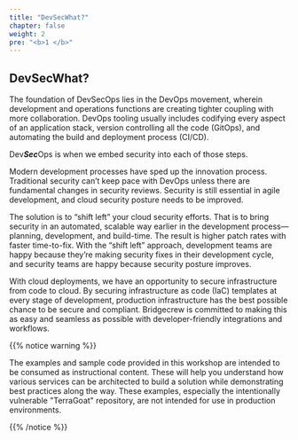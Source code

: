 ```yaml
---
title: "DevSecWhat?"
chapter: false
weight: 2
pre: "<b>1 </b>"
---
```


## DevSecWhat?
The foundation of DevSecOps lies in the DevOps movement, wherein development and operations functions are creating tighter coupling with more collaboration. DevOps tooling usually includes codifying every aspect of an application stack, version controlling all the code (GitOps), and automating the build and deployment process (CI/CD). 

Dev***Sec***Ops is when we embed security into each of those steps.

Modern development processes have sped up the innovation process. Traditional security can’t keep pace with DevOps unless there are fundamental changes in security reviews. Security is still essential in agile development, and cloud security posture needs to be improved.

The solution is to “shift left” your cloud security efforts. That is to bring security in an automated, scalable way earlier in the development process—planning, development, and build-time. The result is higher patch rates with faster time-to-fix. With the “shift left” approach, development teams are happy because they’re making security fixes in their development cycle, and security teams are happy because security posture improves.

With cloud deployments, we have an opportunity to secure infrastructure from code to cloud. By securing infrastructure as code (IaC) templates at every stage of development, production infrastructure has the best possible chance to be secure and compliant. Bridgecrew is committed to making this as easy and seamless as possible with developer-friendly integrations and workflows.



{{% notice warning %}}
<p style='text-align: left;'>
The examples and sample code provided in this workshop are intended to be consumed as instructional content. These will help you understand how various services can be architected to build a solution while demonstrating best practices along the way. These examples, especially the intentionally vulnerable "TerraGoat" repository, are not intended for use in production environments.
</p>
{{% /notice %}}
 



